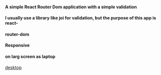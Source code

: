#### A simple React Router Dom application with a simple validation
#### I usually use a library like joi for validation, but the purpose of this app is react-
#### router-dom
#### Responsive

#### on larg screen as laptop

[desktop](https://www.mediafire.com/file/j4q2bpa6gtvbjmx/‪React+App+-+Google+Chrome‬+2023-01-30+10-05-01.mp4/file)
